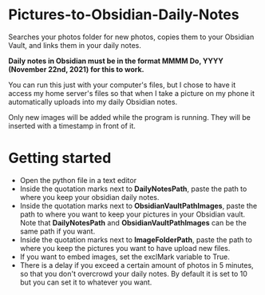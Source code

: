 # Pictures-to-Obsidian-Daily-Notes

Searches your photos folder for new photos, copies them to your Obsidian Vault, and links them in your daily notes. 

**Daily notes in Obsidian must be in the format MMMM Do, YYYY (November 22nd, 2021) for this to work.**

You can run this just with your computer's files, but I chose to have it access my home server's files so that when I take a picture on my phone it automatically uploads into my daily Obsidian notes. 

Only new images will be added while the program is running. They will be inserted with a timestamp in front of it. 

# Getting started

- Open the python file in a text editor
- Inside the quotation marks next to **DailyNotesPath**, paste the path to where you keep your obsidian daily notes.
- Inside the quotation marks next to **ObsidianVaultPathImages**, paste the path to where you want to keep your pictures in your Obsidian vault. Note that **DailyNotesPath** and **ObsidianVaultPathImages** can be the same path if you want. 
- Inside the quotation marks next to **ImageFolderPath**, paste the path to where you keep the pictures you want to have upload new files. 
- If you want to embed images, set the exclMark variable to True. 
- There is a delay if you exceed a certain amount of photos in 5 minutes, so that you don't overcrowd your daily notes. By default it is set to 10 but you can set it to whatever you want. 




